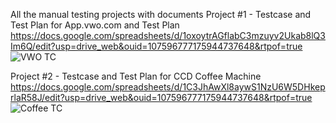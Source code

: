 All the manual testing projects with documents
Project #1 - Testcase and Test Plan for App.vwo.com and Test Plan
https://docs.google.com/spreadsheets/d/1oxoytrAGflabC3mzuyv2Ukab8lQ3Im6Q/edit?usp=drive_web&ouid=107596777175944737648&rtpof=true
![VWO TC](https://github.com/tejapatil/SoftwareTestingProjects7x/assets/37949391/9eaa6efb-9a5c-4243-813e-7419fb1d5e3d)



Project #2 - Testcase and Test Plan for CCD Coffee Machine
https://docs.google.com/spreadsheets/d/1C3JhAwXl8aywS1NzU6W5DHkeprlaR58J/edit?usp=drive_web&ouid=107596777175944737648&rtpof=true
![Coffee TC](https://github.com/tejapatil/SoftwareTestingProjects7x/assets/37949391/0c9d3742-79d3-43f4-b2f9-89bfe6386e17)


